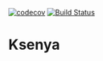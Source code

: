 [![codecov](https://codecov.io/gh/shouldDoFine/Ksenya/branch/master/graph/badge.svg)](https://codecov.io/gh/shouldDoFine/Ksenya)
[![Build Status](https://travis-ci.org/shouldDoFine/Ksenya.svg?branch=master)](https://travis-ci.org/shouldDoFine/Ksenya)
# Ksenya